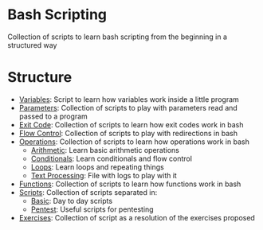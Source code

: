 # Bash Scripting

Collection of scripts to learn bash scripting from the beginning in a structured way

# Structure

- [Variables](./Variables): Script to learn how variables work inside a little program
- [Parameters](./Parameters): Collection of scripts to play with parameters read and passed to a program
- [Exit Code](./ExitCode): Collection of scripts to learn how exit codes work in bash
- [Flow Control](./FlowControl): Collection of scripts to play with redirections in bash
- [Operations](./Operations): Collection of scripts to learn how operations work in bash
  - [Arithmetic](./Operations/Arithmetic): Learn basic arithmetic operations
  - [Conditionals](./Operations/Conditionals): Learn conditionals and flow control
  - [Loops](./Operations/Loops): Learn loops and repeating things
  - [Text Processing](./Operations/TextProcessing): File with logs to play with it
- [Functions](./Functions): Collection of scripts to learn how functions work in bash
- [Scripts](./Scripts): Collection of scripts separated in:
  - [Basic](./Scripts/Basic): Day to day scripts
  - [Pentest](./Scripts/Pentest): Useful scripts for pentesting
- [Exercises](./Exercises): Collection of script as a resolution of the exercises proposed
